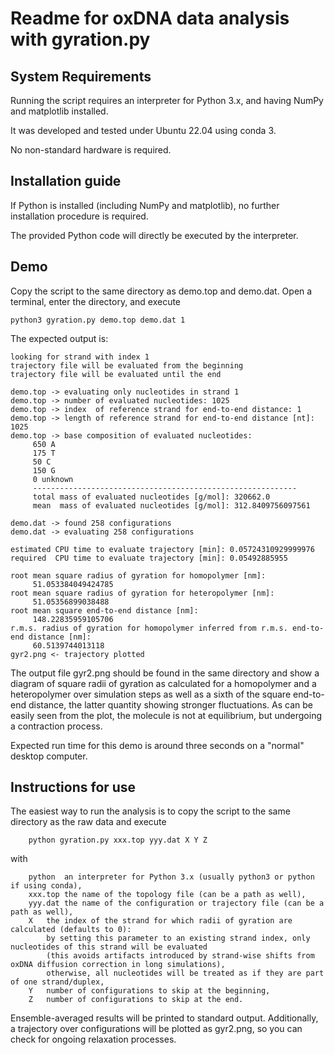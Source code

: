 # Readme for oxDNA data analysis with gyration.py



## System Requirements

Running the script requires an interpreter for Python 3.x, and having NumPy and matplotlib installed.

It was developed and tested under Ubuntu 22.04 using conda 3.

No non-standard hardware is required.



## Installation guide

If Python is installed (including NumPy and matplotlib), no further installation procedure is required.

The provided Python code will directly be executed by the interpreter.



## Demo

Copy the script to the same directory as demo.top and demo.dat. Open a terminal, enter the directory, and execute
```
python3 gyration.py demo.top demo.dat 1
```

The expected output is:
```
looking for strand with index 1
trajectory file will be evaluated from the beginning
trajectory file will be evaluated until the end

demo.top -> evaluating only nucleotides in strand 1
demo.top -> number of evaluated nucleotides: 1025
demo.top -> index  of reference strand for end-to-end distance: 1
demo.top -> length of reference strand for end-to-end distance [nt]: 1025
demo.top -> base composition of evaluated nucleotides:
	 650 A
	 175 T
	 50 C
	 150 G
	 0 unknown
	 -----------------------------------------------------------
	 total mass of evaluated nucleotides [g/mol]: 320662.0
	 mean  mass of evaluated nucleotides [g/mol]: 312.8409756097561

demo.dat -> found 258 configurations
demo.dat -> evaluating 258 configurations

estimated CPU time to evaluate trajectory [min]: 0.05724310929999976
required  CPU time to evaluate trajectory [min]: 0.05492885955

root mean square radius of gyration for homopolymer [nm]:
	 51.053384049424785
root mean square radius of gyration for heteropolymer [nm]:
	 51.05356899038488
root mean square end-to-end distance [nm]:
	 148.22835959105706
r.m.s. radius of gyration for homopolymer inferred from r.m.s. end-to-end distance [nm]:
	 60.5139744013118
gyr2.png <- trajectory plotted
```
The output file gyr2.png should be found in the same directory and show a diagram of square radii of gyration as calculated for a homopolymer and a heteropolymer over simulation steps as well as a sixth of the square end-to-end distance, the latter quantity showing stronger fluctuations. As can be easily seen from the plot, the molecule is not at equilibrium, but undergoing a contraction process.

Expected run time for this demo is around three seconds on a "normal" desktop computer.



## Instructions for use

The easiest way to run the analysis is to copy the script to the same directory as the raw data and execute
```
	python gyration.py xxx.top yyy.dat X Y Z
```
with
```
	python	an interpreter for Python 3.x (usually python3 or python if using conda),
	xxx.top	the name of the topology file (can be a path as well),
	yyy.dat	the name of the configuration or trajectory file (can be a path as well),
	X	the index of the strand for which radii of gyration are calculated (defaults to 0):
		by setting this parameter to an existing strand index, only nucleotides of this strand will be evaluated
		(this avoids artifacts introduced by strand-wise shifts from oxDNA diffusion correction in long simulations),
		otherwise, all nucleotides will be treated as if they are part of one strand/duplex,
	Y	number of configurations to skip at the beginning,
	Z	number of configurations to skip at the end.
```
Ensemble-averaged results will be printed to standard output.
Additionally, a trajectory over configurations will be plotted as gyr2.png, so you can check for ongoing relaxation processes.
